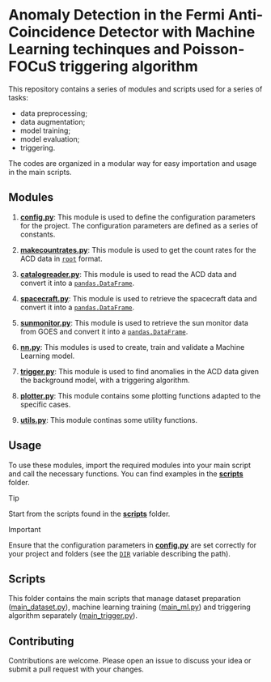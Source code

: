 # Anomaly Detection in the Fermi Anti-Coincidence Detector with Machine Learning techinques and Poisson-FOCuS triggering algorithm

This repository contains a series of modules and scripts used for a series of tasks:
- data preprocessing;
- data augmentation;
- model training;
- model evaluation;
- triggering.

The codes are organized in a modular way for easy importation and usage in the main scripts.

## Modules

1. [**config.py**](/modules/config.py): This module is used to define the configuration parameters for the project. The configuration parameters are defined as a series of constants.

2. [**makecountrates.py**](/modules/makecountrates.py): This module is used to get the count rates for the ACD data in [`root`](https://root.cern.ch/root/html600/notes/release-notes.html#ttreereader) format.

3. [**catalogreader.py**](/modules/catalogreader.py): This module is used to read the ACD data and convert it into a [`pandas.DataFrame`](https://pandas.pydata.org/docs/reference/api/pandas.DataFrame.html).

4. [**spacecraft.py**](/modules/spacecraft.py): This module is used to retrieve the spacecraft data and convert it into a [`pandas.DataFrame`](https://pandas.pydata.org/docs/reference/api/pandas.DataFrame.html).

5. [**sunmonitor.py**](/modules/sunmonitor.py): This module is used to retrieve the sun monitor data from GOES and convert it into a [`pandas.DataFrame`](https://pandas.pydata.org/docs/reference/api/pandas.DataFrame.html).

6. [**nn.py**](/modules/nn.py): This modules is used to create, train and validate a Machine Learning model.

7. [**trigger.py**](/modules/trigger.py): This module is used to find anomalies in the ACD data given the background model, with a triggering algorithm.

8. [**plotter.py**](/modules/plotter.py): This module contains some plotting functions adapted to the specific cases.

9. [**utils.py**](/modules/utils.py): This module continas some utility functions.

## Usage

To use these modules, import the required modules into your main script and call the necessary functions. You can find examples in the [**scripts**](/scripts) folder. 

> [!TIP]
> Start from the scripts found in the [**scripts**](/scripts) folder.

> [!IMPORTANT]
> Ensure that the configuration parameters in [**config.py**](/modules/config.py) are set correctly for your project and folders (see the [`DIR`](/modules/config.py#L9) variable describing the path).

## Scripts

This folder contains the main scripts that manage dataset preparation ([main_dataset.py](/scripts/main_dataset.py)), machine learning training ([main_ml.py](/scripts/main_ml.py)) and triggering algorithm separately ([main_trigger.py](/scripts/main_trigger.py)).

## Contributing

Contributions are welcome. Please open an issue to discuss your idea or submit a pull request with your changes.
